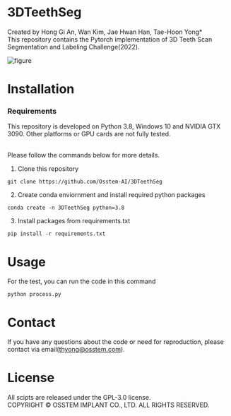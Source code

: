 # 3DTeethSeg
Created by Hong Gi An, Wan Kim, Jae Hwan Han, Tae-Hoon Yong* <br/> 
This repository contains the Pytorch implementation of 3D Teeth Scan Segmentation and Labeling Challenge(2022).

![figure](https://user-images.githubusercontent.com/115606507/195748298-b7d08f36-d0ef-44ec-9d8c-83b662c5a636.png)

# Installation
### **Requirements** <br/>
This repository is developed on Python 3.8, Windows 10 and NVIDIA GTX 3090. Other platforms or GPU cards are not fully tested. <br/> <br/>

Please follow the commands below for more details.

1. Clone this repository
```
git clone https://github.com/Osstem-AI/3DTeethSeg
```
2. Create conda enviornment and install required python packages
```
conda create -n 3DTeethSeg python=3.8
```

3. Install packages from requirements.txt
```
pip install -r requirements.txt
```

# Usage
For the test, you can run the code in this command
```
python process.py
```

# Contact
If you have any questions about the code or need for reproduction, please contact via email(thyong@osstem.com). 

# License
All scipts are released under the GPL-3.0 license. <br/>
COPYRIGHT © OSSTEM IMPLANT CO., LTD. ALL RIGHTS RESERVED.


